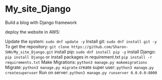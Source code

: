 # My_site_Django
Build a blog with Django framework

deploy the website in AWS:

Update the system:
`sudo dnf update -y`
Install git:
`sudo dnf install git -y`
To get the repository:
`git clone https://github.com/Sharon-SHH/My_site_Django.git`
install pip:
`sudo dnf install pip -y`
install Django:
`pip install Django`
or install packages in requirement.txt
`pip install -r requirements.txt`
Make Migrations:
`python3 manage.py makemigrations`
Migrate:
`python3 manage.py migrate`
create super user:
`python3 manage.py createsuperuser`
Run on server:
`python3 manage.py runserver 0.0.0.0:8000`
